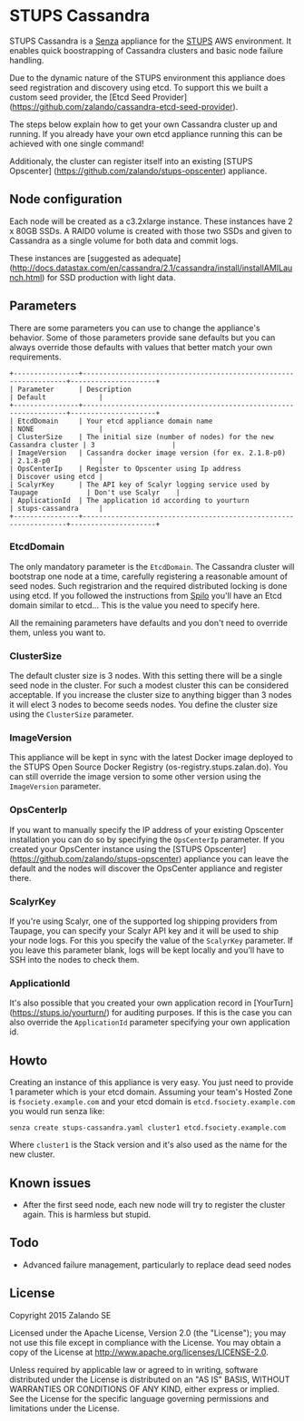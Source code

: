 # STUPS Cassandra

STUPS Cassandra is a [Senza](https://stups.io/senza/) appliance for the 
[STUPS](https://stups.io) AWS environment.
It enables quick boostrapping of Cassandra clusters and basic node failure handling.

Due to the dynamic nature of the STUPS environment this appliance does seed 
registration and discovery using etcd. To support this we built a custom seed
provider, the [Etcd Seed Provider]
(https://github.com/zalando/cassandra-etcd-seed-provider).

The steps below explain how to get your own Cassandra cluster up and running.
If you already have your own etcd appliance running this can be achieved with
one single command!

Additionaly, the cluster can register itself into an existing [STUPS Opscenter]
(https://github.com/zalando/stups-opscenter) appliance.

## Node configuration

Each node will be created as a c3.2xlarge instance. These instances have 
2 x 80GB SSDs. A RAID0 volume is created with those two SSDs and given to
Cassandra as a single volume for both data and commit logs.

These instances are [suggested as adequate]
(http://docs.datastax.com/en/cassandra/2.1/cassandra/install/installAMILaunch.html)
for SSD production with light data.

## Parameters

There are some parameters you can use to change the appliance's behavior. Some
of those parameters provide sane defaults but you can always override those
defaults with values that better match your own requirements.

    +----------------+------------------------------------------------------------------+---------------------+
    | Parameter      | Description                                                      | Default             |
    +----------------+------------------------------------------------------------------+---------------------+
    | EtcdDomain     | Your etcd appliance domain name                                  | NONE                |
    | ClusterSize    | The initial size (number of nodes) for the new Cassandra cluster | 3                   |
    | ImageVersion   | Cassandra docker image version (for ex. 2.1.8-p0)                | 2.1.8-p0            |
    | OpsCenterIp    | Register to Opscenter using Ip address                           | Discover using etcd |
    | ScalyrKey      | The API key of Scalyr logging service used by Taupage            | Don't use Scalyr    |
    | ApplicationId  | The application id according to yourturn                         | stups-cassandra     |
    +----------------+------------------------------------------------------------------+---------------------+

### EtcdDomain

The only mandatory parameter is the ``EtcdDomain``. The Cassandra cluster will 
bootstrap one node at a time, carefully registering a reasonable amount of seed
nodes. Such registrarion and the required distributed locking is done using etcd.
If you followed the instructions from 
[Spilo](http://spilo.readthedocs.org/en/latest/user-guide/deploy_etcd/) 
you'll have an Etcd domain similar to etcd.<my-team-name>.<domain>.
This is the value you need to specify here.

All the remaining parameters have defaults and you don't need to override them,
unless you want to. 

### ClusterSize

The default cluster size is 3 nodes. With this setting there will be a single
seed node in the cluster. For such a modest cluster this can be considered
acceptable. If you increase the cluster size to anything bigger than 3 nodes it
will elect 3 nodes to become seeds nodes. You define the cluster size using the
``ClusterSize`` parameter.

### ImageVersion

This appliance will be kept in sync with the latest Docker image deployed to the
STUPS Open Source Docker Registry (os-registry.stups.zalan.do). You can still
override the image version to some other version using the ``ImageVersion`` parameter.

### OpsCenterIp

If you want to manually specify the IP address of your existing Opscenter
installation you can do so by specifying the ``OpsCenterIp`` parameter. If you
created your OpsCenter instance using the [STUPS Opscenter]
(https://github.com/zalando/stups-opscenter) appliance you can leave the default
and the nodes will discover the OpsCenter appliance and register there.

### ScalyrKey

If you're using Scalyr, one of the supported log shipping providers from Taupage, 
you can specify your Scalyr API key and it will be used to ship your node logs.
For this you specify the value of the ``ScalyrKey`` parameter. If you leave this parameter 
blank, logs will be kept locally and you'll have to SSH into the nodes to check them.

### ApplicationId

It's also possible that you created your own application record in [YourTurn]
(https://stups.io/yourturn/) for auditing purposes. If this is the case you 
can also override the ``ApplicationId`` parameter specifying your own 
application id.

## Howto

Creating an instance of this appliance is very easy. You just need to provide 1
parameter which is your etcd domain. Assuming your team's Hosted Zone is
``fsociety.example.com`` and your etcd domain is ``etcd.fsociety.example.com``
you would run senza like:

    senza create stups-cassandra.yaml cluster1 etcd.fsociety.example.com
    
Where ``cluster1`` is the Stack version and it's also used as the name 
for the new cluster.


## Known issues

- After the first seed node, each new node will try to register the cluster again. This is harmless but stupid.

## Todo

- Advanced failure management, particularly to replace dead seed nodes

## License

Copyright 2015 Zalando SE

Licensed under the Apache License, Version 2.0 (the "License"); you may not use this file except in compliance with the License. You may obtain a copy of the License at http://www.apache.org/licenses/LICENSE-2.0.

Unless required by applicable law or agreed to in writing, software distributed under the License is distributed on an "AS IS" BASIS, WITHOUT WARRANTIES OR CONDITIONS OF ANY KIND, either express or implied. See the License for the specific language governing permissions and limitations under the License.
